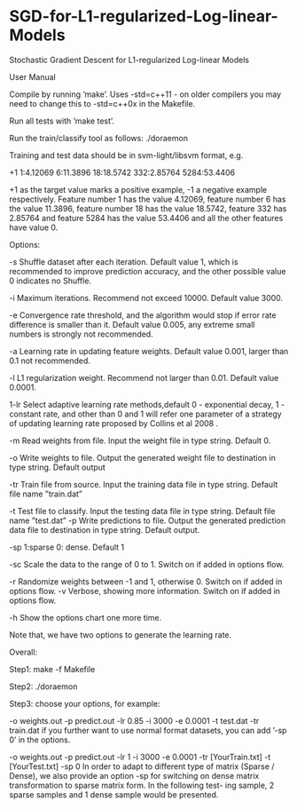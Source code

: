 # SGD-for-L1-regularized-Log-linear-Models
Stochastic Gradient Descent for L1-regularized Log-linear Models

User Manual

Compile by running ’make’. Uses -std=c++11 - on older compilers you may need to change this to -std=c++0x in the Makefile.

Run all tests with ’make test’.

Run the train/classify tool as follows: ./doraemon

Training and test data should be in svm-light/libsvm format, e.g.

+1 1:4.12069 6:11.3896 18:18.5742 332:2.85764 5284:53.4406

+1 as the target value marks a positive example, -1 a negative example respectively. Feature number 1 has the value 4.12069, feature number 6 has the value 11.3896, feature number 18 has the value 18.5742, feature 332 has 2.85764 and feature 5284 has the value 53.4406 and all the other features have value 0.

Options:

-s <int> Shuffle dataset after each iteration. Default value 1, which is recommended to improve prediction accuracy, and the other possible value 0 indicates no Shuffle.

-i <int> Maximum iterations. Recommend not exceed 10000. Default value 3000.

-e <float> Convergence rate threshold, and the algorithm would stop if error rate difference is smaller than it. Default value 0.005, any extreme small numbers is strongly not recommended.

-a <float> Learning rate in updating feature weights. Default value 0.001, larger than 0.1 not recommended.

-l <float> L1 regularization weight. Recommend not larger than 0.01. Default value 0.0001.

1-lr <float> Select adaptive learning rate methods,default 0 - exponential decay, 1 - constant rate, and other than 0 and 1 will refer one parameter of a strategy of updating learning rate proposed by Collins et al 2008 .

-m <file > Read weights from file. Input the weight file in type string. Default 0.

-o <file> Write weights to file. Output the generated weight file to destination in type string. Default output

-tr <file> Train file from source. Input the training data file in type string. Default file name ”train.dat”

-t <file> Test file to classify. Input the testing data file in type string. Default file name ”test.dat” -p <file> Write predictions to file. Output the generated prediction data file to destination in type string. Default output.

-sp 1:sparse 0: dense. Default 1

-sc Scale the data to the range of 0 to 1. Switch on if added in options flow.

-r Randomize weights between -1 and 1, otherwise 0. Switch on if added in options flow. -v Verbose, showing more information. Switch on if added in options flow.

-h Show the options chart one more time.

Note that, we have two options to generate the learning rate.


Overall:

Step1: make -f Makefile

Step2: ./doraemon

Step3: choose your options, for example:

-o weights.out -p predict.out -lr 0.85 -i 3000 -e 0.0001 -t test.dat -tr train.dat
if you further want to use normal format datasets, you can add ’-sp 0’ in the options.

-o weights.out -p predict.out -lr 1 -i 3000 -e 0.0001 -tr [YourTrain.txt] -t [YourTest.txt] -sp 0
In order to adapt to different type of matrix (Sparse / Dense), we also provide an option -sp <bool>for switching on dense matrix transformation to sparse matrix form. In the following test- ing sample, 2 sparse samples and 1 dense sample would be presented.
